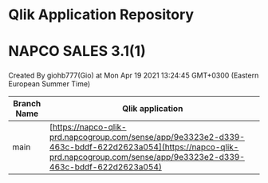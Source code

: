 # Qlik Application Repository 
# NAPCO SALES 3.1(1)
### 
Created By giohb777(Gio) at Mon Apr 19 2021 13:24:45 GMT+0300 (Eastern European Summer Time)

Branch Name|Qlik application
---|---
main|[https://napco-qlik-prd.napcogroup.com/sense/app/9e3323e2-d339-463c-bddf-622d2623a054](https://napco-qlik-prd.napcogroup.com/sense/app/9e3323e2-d339-463c-bddf-622d2623a054)